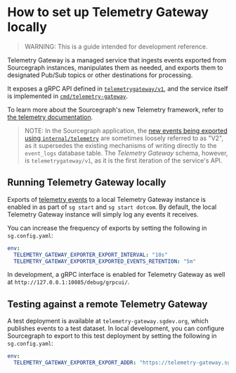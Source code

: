 # How to set up Telemetry Gateway locally

> WARNING: This is a guide intended for development reference.

Telemetry Gateway is a managed service that ingests events exported from Sourcegraph instances, manipulates them as needed, and exports them to designated Pub/Sub topics or other destinations for processing.

It exposes a gRPC API defined in [`telemetrygateway/v1`](https://github.com/sourcegraph/sourcegraph/tree/main/internal/telemetrygateway/v1), and the service itself is implemented in [`cmd/telemetry-gateway`](https://github.com/sourcegraph/sourcegraph/tree/main/cmd/telemetry-gateway).

To learn more about the Sourcegraph's new Telemetry framework, refer to [the telemetry documentation](../background-information/telemetry/index.md).

> NOTE: In the Sourcegraph application, the [new events being exported using `internal/telemetry`](../background-information/telemetry/index.md) are sometimes loosely referred to as "V2", as it supersedes the existing mechanisms of writing directly to the `event_logs` database table.
> The *Telemetry Gateway* schema, however, is `telemetrygateway/v1`, as it is the first iteration of the service's API.

## Running Telemetry Gateway locally

Exports of [telemetry events](../background-information/telemetry/index.md) to a local Telemetry Gateway instance is enabled in as part of `sg start` and `sg start dotcom`.
By default, the local Telemetry Gateway instance will simply log any events it receives.

You can increase the frequency of exports by setting the following in `sg.config.yaml`:

```yaml
env:
  TELEMETRY_GATEWAY_EXPORTER_EXPORT_INTERVAL: "10s"
  TELEMETRY_GATEWAY_EXPORTER_EXPORTED_EVENTS_RETENTION: "5m"
```

In development, a gRPC interface is enabled for Telemetry Gateway as well at `http://127.0.0.1:10085/debug/grpcui/`.

## Testing against a remote Telemetry Gateway

A test deployment is available at `telemetry-gateway.sgdev.org`, which publishes events to a test dataset.
In local development, you can configure Sourcegraph to export to this test deployment by setting the following in `sg.config.yaml`:

```yaml
env:
  TELEMETRY_GATEWAY_EXPORTER_EXPORT_ADDR: "https://telemetry-gateway.sgdev.org:443"
```
